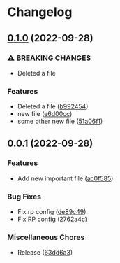 # Changelog

## [0.1.0](https://github.com/mowies/release-please-testing/compare/v0.0.1...v0.1.0) (2022-09-28)


### ⚠ BREAKING CHANGES

* Deleted a file

### Features

* Deleted a file ([b992454](https://github.com/mowies/release-please-testing/commit/b992454ff076cc22dbb798818d2c8c656ab0e642))
* new file ([e6d00cc](https://github.com/mowies/release-please-testing/commit/e6d00cc02fda1e148530690eaf52bac3c6b3349b))
* some other new file ([51a06f1](https://github.com/mowies/release-please-testing/commit/51a06f1046e0f2062cc68f65565c11b7397f06f8))

## 0.0.1 (2022-09-28)


### Features

* Add new important file ([ac0f585](https://github.com/mowies/release-please-testing/commit/ac0f5858f93950a191055abb413a4726f3e0bb10))


### Bug Fixes

* Fix rp config ([de89c49](https://github.com/mowies/release-please-testing/commit/de89c4979bef200ec52108b777d019c93c28ca88))
* Fix RP config ([2762a4c](https://github.com/mowies/release-please-testing/commit/2762a4c5b4cb856f42a1d244153c98ac6a968544))


### Miscellaneous Chores

* Release ([63dd6a3](https://github.com/mowies/release-please-testing/commit/63dd6a3af8860583951e6819cb014f21e5b978cb))
